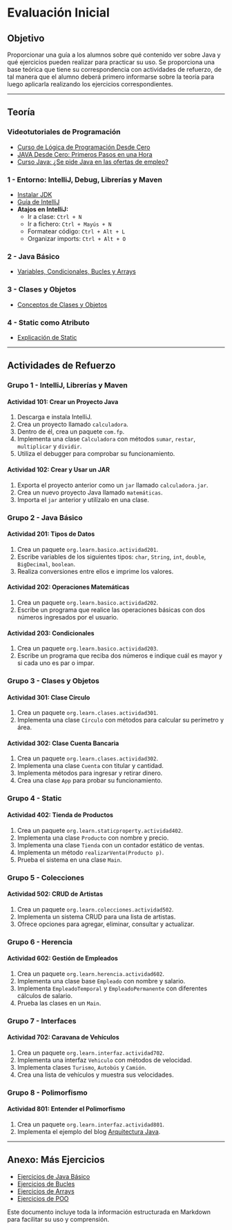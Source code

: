 # Evaluación Inicial

## Objetivo

Proporcionar una guía a los alumnos sobre qué contenido ver sobre Java y qué ejercicios pueden realizar para practicar su uso. Se proporciona una base teórica que tiene su correspondencia con actividades de refuerzo, de tal manera que el alumno deberá primero informarse sobre la teoría para luego aplicarla realizando los ejercicios correspondientes.

---

## Teoría

### Videotutoriales de Programación

- [Curso de Lógica de Programación Desde Cero](https://www.youtube.com/watch?v=1frV9cIgAow&list=PL46-B5QR6sHm_qTw3tet7XHynE8bEucoa&index=7&ab_channel=Pasosporingenier%C3%ADa)
- [JAVA Desde Cero: Primeros Pasos en una Hora](https://www.udemy.com/course/algoritmos-desde-cero/)
- [Curso Java: ¿Se pide Java en las ofertas de empleo?](https://www.youtube.com/watch?v=SZTXmCbfjP0&ab_channel=CompilaTec)

### 1 - Entorno: IntelliJ, Debug, Librerías y Maven

- [Instalar JDK](https://www3.ntu.edu.sg/home/ehchua/programming/howto/jdk_howto.html)
- [Guía de IntelliJ](https://www.jetbrains.com/help/idea/sdk.html#access-external-documentation)
- **Atajos en IntelliJ:**
  - Ir a clase: `Ctrl + N`
  - Ir a fichero: `Ctrl + Mayús + N`
  - Formatear código: `Ctrl + Alt + L`
  - Organizar imports: `Ctrl + Alt + O`

### 2 - Java Básico

- [Variables, Condicionales, Bucles y Arrays](https://www.w3schools.com/java/default.asp)

### 3 - Clases y Objetos

- [Conceptos de Clases y Objetos](https://www.w3schools.com/java/java_classes.asp)

### 4 - Static como Atributo

- [Explicación de Static](https://refactorizando.com/directiva-static-java/)

---

## Actividades de Refuerzo

### **Grupo 1 - IntelliJ, Librerías y Maven**

#### **Actividad 101: Crear un Proyecto Java**

1. Descarga e instala IntelliJ.
2. Crea un proyecto llamado `calculadora`.
3. Dentro de él, crea un paquete `com.fp`.
4. Implementa una clase `Calculadora` con métodos `sumar`, `restar`, `multiplicar` y `dividir`.
5. Utiliza el debugger para comprobar su funcionamiento.

#### **Actividad 102: Crear y Usar un JAR**

1. Exporta el proyecto anterior como un `jar` llamado `calculadora.jar`.
2. Crea un nuevo proyecto Java llamado `matemáticas`.
3. Importa el `jar` anterior y utilízalo en una clase.

### **Grupo 2 - Java Básico**

#### **Actividad 201: Tipos de Datos**

1. Crea un paquete `org.learn.basico.actividad201`.
2. Escribe variables de los siguientes tipos: `char`, `String`, `int`, `double`, `BigDecimal`, `boolean`.
3. Realiza conversiones entre ellos e imprime los valores.

#### **Actividad 202: Operaciones Matemáticas**

1. Crea un paquete `org.learn.basico.actividad202`.
2. Escribe un programa que realice las operaciones básicas con dos números ingresados por el usuario.

#### **Actividad 203: Condicionales**

1. Crea un paquete `org.learn.basico.actividad203`.
2. Escribe un programa que reciba dos números e indique cuál es mayor y si cada uno es par o impar.

### **Grupo 3 - Clases y Objetos**

#### **Actividad 301: Clase Círculo**

1. Crea un paquete `org.learn.clases.actividad301`.
2. Implementa una clase `Círculo` con métodos para calcular su perímetro y área.

#### **Actividad 302: Clase Cuenta Bancaria**

1. Crea un paquete `org.learn.clases.actividad302`.
2. Implementa una clase `Cuenta` con titular y cantidad.
3. Implementa métodos para ingresar y retirar dinero.
4. Crea una clase `App` para probar su funcionamiento.

### **Grupo 4 - Static**

#### **Actividad 402: Tienda de Productos**

1. Crea un paquete `org.learn.staticproperty.actividad402`.
2. Implementa una clase `Producto` con nombre y precio.
3. Implementa una clase `Tienda` con un contador estático de ventas.
4. Implementa un método `realizarVenta(Producto p)`.
5. Prueba el sistema en una clase `Main`.

### **Grupo 5 - Colecciones**

#### **Actividad 502: CRUD de Artistas**

1. Crea un paquete `org.learn.colecciones.actividad502`.
2. Implementa un sistema CRUD para una lista de artistas.
3. Ofrece opciones para agregar, eliminar, consultar y actualizar.

### **Grupo 6 - Herencia**

#### **Actividad 602: Gestión de Empleados**

1. Crea un paquete `org.learn.herencia.actividad602`.
2. Implementa una clase base `Empleado` con nombre y salario.
3. Implementa `EmpleadoTemporal` y `EmpleadoPermanente` con diferentes cálculos de salario.
4. Prueba las clases en un `Main`.

### **Grupo 7 - Interfaces**

#### **Actividad 702: Caravana de Vehículos**

1. Crea un paquete `org.learn.interfaz.actividad702`.
2. Implementa una interfaz `Vehiculo` con métodos de velocidad.
3. Implementa clases `Turismo`, `Autobús` y `Camión`.
4. Crea una lista de vehículos y muestra sus velocidades.

### **Grupo 8 - Polimorfismo**

#### **Actividad 801: Entender el Polimorfismo**

1. Crea un paquete `org.learn.interfaz.actividad801`.
2. Implementa el ejemplo del blog [Arquitectura Java](https://www.arquitecturajava.com/java-polimorfismo-herencia-y-simplicidad/).

---

## Anexo: Más Ejercicios

- [Ejercicios de Java Básico](https://www.w3resource.com/java-exercises/basic/index.php)
- [Ejercicios de Bucles](https://manolohidalgo.com/ejercicios-bucles-en-java/)
- [Ejercicios de Arrays](https://dam.org.es/ejercicios-de-arrays-resueltos/)
- [Ejercicios de POO](https://www.discoduroderoer.es/ejercicios-propuestos-y-resueltos-programacion-orientado-a-objetos-java/)

Este documento incluye toda la información estructurada en Markdown para facilitar su uso y comprensión.
